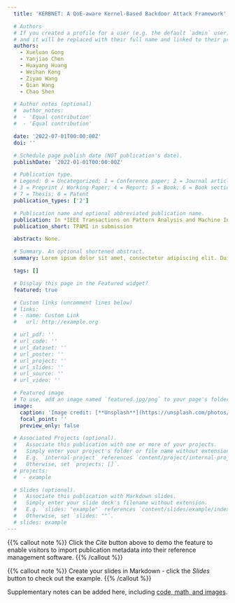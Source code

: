 ```yaml
---
  title: 'KERBNET: A QoE-aware Kernel-Based Backdoor Attack Framework'

  # Authors
  # If you created a profile for a user (e.g. the default `admin` user), write the username (folder name) here
  # and it will be replaced with their full name and linked to their profile.
  authors:
    - Xueluan Gong
    - Yanjiao Chen
    - Huayang Huang
    - Weihan Kong
    - Ziyao Wang
    - Qian Wang
    - Chao Shen

  # Author notes (optional)
  #  author_notes:
  #  - 'Equal contribution'
  #  - 'Equal contribution'

  date: '2022-07-01T00:00:00Z'
  doi: ''

  # Schedule page publish date (NOT publication's date).
  publishDate: '2022-01-01T00:00:00Z'

  # Publication type.
  # Legend: 0 = Uncategorized; 1 = Conference paper; 2 = Journal article;
  # 3 = Preprint / Working Paper; 4 = Report; 5 = Book; 6 = Book section;
  # 7 = Thesis; 8 = Patent
  publication_types: ['2']

  # Publication name and optional abbreviated publication name.
  publication: In *IEEE Transactions on Pattern Analysis and Machine Intelligence*
  publication_short: TPAMI in submission

  abstract: None.

  # Summary. An optional shortened abstract.
  summary: Lorem ipsum dolor sit amet, consectetur adipiscing elit. Duis posuere tellus ac convallis placerat. Proin tincidunt magna sed ex sollicitudin condimentum.

  tags: []

  # Display this page in the Featured widget?
  featured: true

  # Custom links (uncomment lines below)
  # links:
  # - name: Custom Link
  #   url: http://example.org

  # url_pdf: ''
  # url_code: ''
  # url_dataset: ''
  # url_poster: ''
  # url_project: ''
  # url_slides: ''
  # url_source: ''
  # url_video: ''

  # Featured image
  # To use, add an image named `featured.jpg/png` to your page's folder.
  image:
    caption: 'Image credit: [**Unsplash**](https://unsplash.com/photos/pLCdAaMFLTE)'
    focal_point: ''
    preview_only: false

  # Associated Projects (optional).
  #   Associate this publication with one or more of your projects.
  #   Simply enter your project's folder or file name without extension.
  #   E.g. `internal-project` references `content/project/internal-project/index.md`.
  #   Otherwise, set `projects: []`.
  # projects:
  #  - example

  # Slides (optional).
  #   Associate this publication with Markdown slides.
  #   Simply enter your slide deck's filename without extension.
  #   E.g. `slides: "example"` references `content/slides/example/index.md`.
  #   Otherwise, set `slides: ""`.
  # slides: example
---
```


{{% callout note %}}
Click the _Cite_ button above to demo the feature to enable visitors to import publication metadata into their reference management software.
{{% /callout %}}

{{% callout note %}}
Create your slides in Markdown - click the _Slides_ button to check out the example.
{{% /callout %}}

Supplementary notes can be added here, including [code, math, and images](https://wowchemy.com/docs/writing-markdown-latex/).
